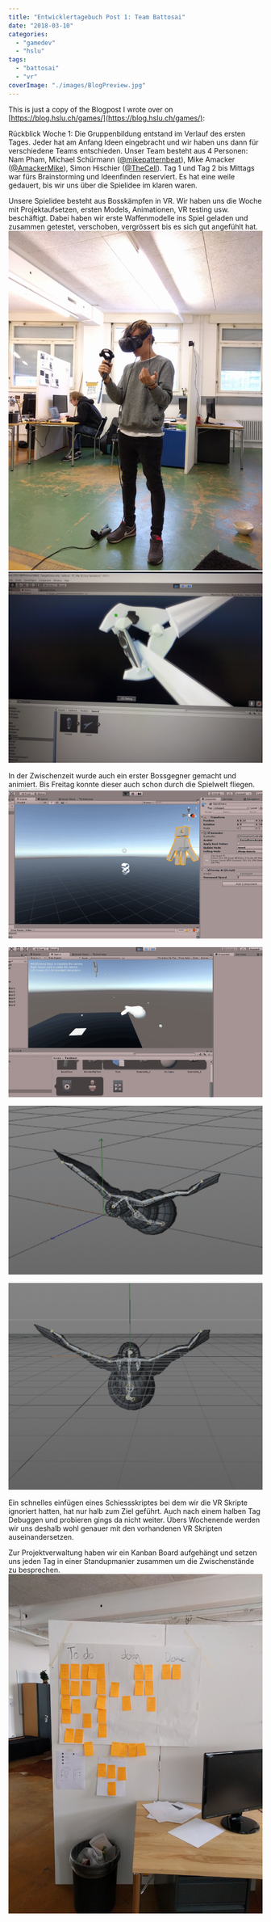 ```yaml
---
title: "Entwicklertagebuch Post 1: Team Battosai"
date: "2018-03-10"
categories: 
  - "gamedev"
  - "hslu"
tags: 
  - "battosai"
  - "vr"
coverImage: "./images/BlogPreview.jpg"
---
```


This is just a copy of the Blogpost I wrote over on [https://blog.hslu.ch/games/](https://blog.hslu.ch/games/):

Rückblick Woche 1: Die Gruppenbildung entstand im Verlauf des ersten Tages. Jeder hat am Anfang Ideen eingebracht und wir haben uns dann für verschiedene Teams entschieden. Unser Team besteht aus 4 Personen: Nam Pham, Michael Schürmann ([@mikepatternbeat](https://twitter.com/mikepatternbeat)), Mike Amacker ([@AmackerMike](https://twitter.com/AmackerMike)), Simon Hischier ([@TheCell](https://twitter.com/TheCellch)). Tag 1 und Tag 2 bis Mittags war fürs Brainstorming und Ideenfinden reserviert. Es hat eine weile gedauert, bis wir uns über die Spielidee im klaren waren.

Unsere Spielidee besteht aus Bosskämpfen in VR. Wir haben uns die Woche mit Projektaufsetzen, ersten Models, Animationen, VR testing usw. beschäftigt. Dabei haben wir erste Waffenmodelle ins Spiel geladen und zusammen getestet, verschoben, vergrössert bis es sich gut angefühlt hat. [![](./images/IMG_20180301_175033.jpg)](https://blog.thecell.eu/wp-content/uploads/2018/03/IMG_20180301_175033.jpg) [![](./images/IMG_20180301_175539.jpg)](https://blog.thecell.eu/wp-content/uploads/2018/03/IMG_20180301_175539.jpg)

In der Zwischenzeit wurde auch ein erster Bossgegner gemacht und animiert. Bis Freitag konnte dieser auch schon durch die Spielwelt fliegen. [![](./images/BattosaiMovement.gif)](https://blog.thecell.eu/wp-content/uploads/2018/03/BattosaiMovement.gif)

[![](./images/BattosaiMovement2.gif)](https://blog.thecell.eu/wp-content/uploads/2018/03/BattosaiMovement2.gif)

[![](./images/FlyAnimation.gif)](https://blog.thecell.eu/wp-content/uploads/2018/03/FlyAnimation.gif)

[![](./images/FlyAnimationCombat.gif)](https://blog.thecell.eu/wp-content/uploads/2018/03/FlyAnimationCombat.gif)

Ein schnelles einfügen eines Schiessskriptes bei dem wir die VR Skripte ignoriert hatten, hat nur halb zum Ziel geführt. Auch nach einem halben Tag Debuggen und probieren gings da nicht weiter. Übers Wochenende werden wir uns deshalb wohl genauer mit den vorhandenen VR Skripten auseinandersetzen.

Zur Projektverwaltung haben wir ein Kanban Board aufgehängt und setzen uns jeden Tag in einer Standupmanier zusammen um die Zwischenstände zu besprechen. [![](./images/IMG_20180302_144029.jpg)](https://blog.thecell.eu/wp-content/uploads/2018/03/IMG_20180302_144029.jpg)
